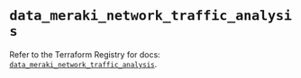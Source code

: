 # `data_meraki_network_traffic_analysis`

Refer to the Terraform Registry for docs: [`data_meraki_network_traffic_analysis`](https://registry.terraform.io/providers/ciscodevnet/meraki/1.7.1/docs/data-sources/network_traffic_analysis).
